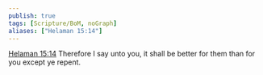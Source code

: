 ```yaml
---
publish: true
tags: [Scripture/BoM, noGraph]
aliases: ["Helaman 15:14"]
---
```

[Helaman 15:14](https://churchofjesuschrist.org/study/scriptures/bofm/hel/15?lang=eng&id=p14#p14) Therefore I say unto you, it shall be better for them than for you except ye repent.
